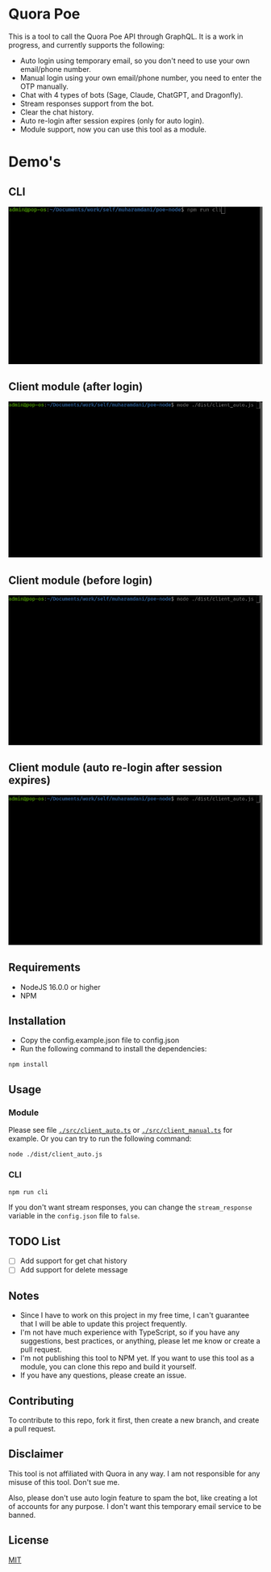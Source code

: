 # Quora Poe
This is a tool to call the Quora Poe API through GraphQL. It is a work in progress, and currently supports the following:
- Auto login using temporary email, so you don't need to use your own email/phone number.
- Manual login using your own email/phone number, you need to enter the OTP manually.
- Chat with 4 types of bots (Sage, Claude, ChatGPT, and Dragonfly).
- Stream responses support from the bot.
- Clear the chat history.
- Auto re-login after session expires (only for auto login).
- Module support, now you can use this tool as a module.

# Demo's
## CLI
<p>
  <img alt="CLI demo" src="./demos/demo-converstation-cli.gif">
</p>

## Client module (after login)
<p>
  <img alt="Client Demo after login" src="./demos/demo-client-auto-after-login.gif">
</p>

## Client module (before login)
<p>
  <img alt="Client Demo before login" src="./demos/demo-client-auto-before-login.gif">
</p>

## Client module (auto re-login after session expires)
<p>
  <img alt="Client Demo re-login after session expires" src="./demos/demo-client-auto-re-login.gif">
</p>

## Requirements
- NodeJS 16.0.0 or higher
- NPM

## Installation
- Copy the config.example.json file to config.json
- Run the following command to install the dependencies:

```
npm install
```

## Usage
### Module
Please see file [`./src/client_auto.ts`](./src/client_auto.ts) or [`./src/client_manual.ts`](./src/client_manual.ts) for example.
Or you can try to run the following command:
```
node ./dist/client_auto.js
```
### CLI
```
npm run cli
```
If you don't want stream responses, you can change the `stream_response` variable in the `config.json` file to `false`.

## TODO List
- [ ] Add support for get chat history
- [ ] Add support for delete message

## Notes
- Since I have to work on this project in my free time, I can't guarantee that I will be able to update this project frequently.
- I'm not have much experience with TypeScript, so if you have any suggestions, best practices, or anything, please let me know or create a pull request.
- I'm not publishing this tool to NPM yet. If you want to use this tool as a module, you can clone this repo and build it yourself.
- If you have any questions, please create an issue.

## Contributing
To contribute to this repo, fork it first, then create a new branch, and create a pull request.

## Disclaimer
This tool is not affiliated with Quora in any way. I am not responsible for any misuse of this tool. 
Don't sue me.

Also, please don't use auto login feature to spam the bot, like creating a lot of accounts for any purpose. I don't want this temporary email service to be banned.

## License
[MIT](https://choosealicense.com/licenses/mit/)